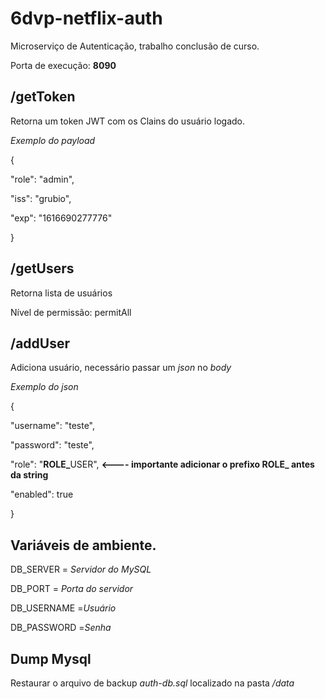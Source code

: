 # 6dvp-netflix-auth
Microserviço de Autenticação, trabalho conclusão de curso.

<p>Porta de execução: <b>8090</b></p>

## /getToken
<p>Retorna um token JWT com os Clains do usuário logado.</p>
<p><i>Exemplo do payload</i></p>
<p>{</p>
<p>  "role": "admin",</p>
<p>  "iss": "grubio",</p>
<p>  "exp": "1616690277776"</p>
<p>}</p>

## /getUsers
<p>Retorna lista de usuários</p>
<p>Nível de permissão: permitAll
  
## /addUser
<p>Adiciona usuário, necessário passar um <i>json</i> no <i>body</i>
 <p><i>Exemplo do json</i></p>
<p>{</p>
<p>  "username": "teste",</p>
<p>  "password": "teste",</p>
<p>  "role": "<b>ROLE_</b>USER", <b><---- importante adicionar o prefixo ROLE_ antes da string</b></p>
<p>  "enabled": true</p>
<p>}</p>

## Variáveis de ambiente.
<p>DB_SERVER = <i>Servidor do MySQL</i></p>
<p>DB_PORT = <i>Porta do servidor</i></p>
<p>DB_USERNAME =<i>Usuário</i></p>
<p>DB_PASSWORD =<i>Senha</i></p>

## Dump Mysql
<p>Restaurar o arquivo de backup <i>auth-db.sql</i> localizado na pasta <i>/data</i></p>
